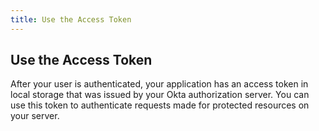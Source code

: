 ```yaml
---
title: Use the Access Token
---
```

## Use the Access Token

After your user is authenticated, your application has an access token in local storage that was issued by your Okta authorization server. You can use this token to authenticate requests made for protected resources on your server. 

<StackSelector snippet="getaccesstoken"/>
